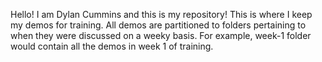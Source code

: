 Hello! I am Dylan Cummins and this is my repository! This is where I keep 
my demos for training. All demos are partitioned to folders pertaining to 
when they were discussed on a weeky basis. For example, week-1 folder 
would contain all the demos in week 1 of training.
